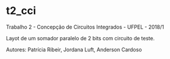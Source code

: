 # t2_cci
Trabalho 2 - Concepção de Circuitos Integrados - UFPEL - 2018/1

Layot de um somador paralelo de 2 bits com circuito de teste.

Autores: Patrícia Ribeir, Jordana Luft, Anderson Cardoso
